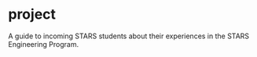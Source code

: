 # project
A guide to incoming STARS students about their experiences in the STARS Engineering Program. 
